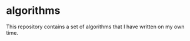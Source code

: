 algorithms
==========
This repository contains a set of algorithms that I have written on my own time.
